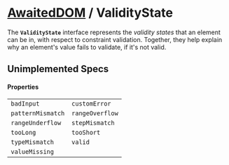 # [AwaitedDOM](/docs/hero/basic-client/awaited-dom) <span>/</span> ValidityState

<div class='overview'>The <strong><code>ValidityState</code></strong> interface represents the <em>validity states</em> that an element can be in, with respect to constraint validation. Together, they help explain why an element's value fails to validate, if it's not valid.</div>

## Unimplemented Specs

#### Properties

|     |     |
| --- | --- |
| `badInput` | `customError` |
| `patternMismatch` | `rangeOverflow` |
| `rangeUnderflow` | `stepMismatch` |
| `tooLong` | `tooShort` |
| `typeMismatch` | `valid` |
| `valueMissing` |  |
